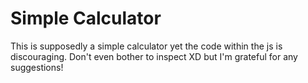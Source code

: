 # Simple Calculator

This is supposedly a simple calculator yet the code within the js is discouraging. Don't even bother to inspect XD but I'm grateful for any suggestions!